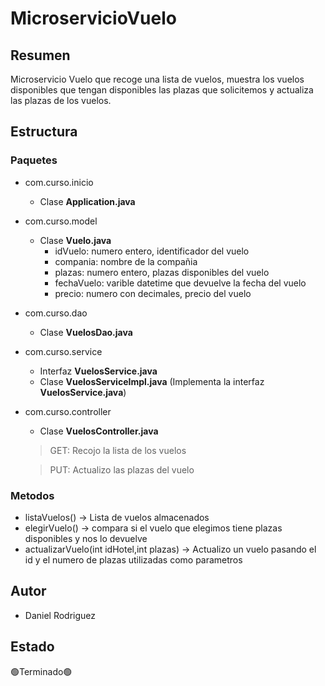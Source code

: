 # MicroservicioVuelo
## Resumen
Microservicio Vuelo que  recoge una lista de vuelos, muestra los vuelos disponibles que tengan disponibles las plazas que solicitemos y actualiza las plazas de los vuelos. 
## Estructura
### Paquetes
* com.curso.inicio
  - Clase **Application.java**
* com.curso.model
  - Clase **Vuelo.java**
    - idVuelo: numero entero, identificador del vuelo
    - compania: nombre de la compañia
    - plazas: numero entero, plazas disponibles del vuelo
    - fechaVuelo: varible datetime que devuelve la fecha del vuelo
    - precio: numero con decimales, precio del vuelo
* com.curso.dao
  - Clase **VuelosDao.java**
* com.curso.service
  - Interfaz **VuelosService.java**
  - Clase **VuelosServiceImpl.java** (Implementa la interfaz **VuelosService.java**)
* com.curso.controller
  - Clase **VuelosController.java**
  
  > GET: Recojo la lista de los vuelos
  
  > PUT: Actualizo las plazas del vuelo

### Metodos
* listaVuelos() -> Lista de vuelos almacenados
* elegirVuelo() -> compara si el vuelo que elegimos tiene plazas disponibles y nos lo devuelve
* actualizarVuelo(int idHotel,int plazas) -> Actualizo un vuelo pasando el id y el numero de plazas utilizadas como parametros
## Autor
* Daniel Rodriguez
## Estado
🟢Terminado🟢
